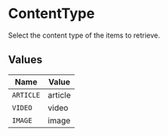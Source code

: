# ContentType

Select the content type of the items to retrieve.


## Values

| Name      | Value     |
| --------- | --------- |
| `ARTICLE` | article   |
| `VIDEO`   | video     |
| `IMAGE`   | image     |
